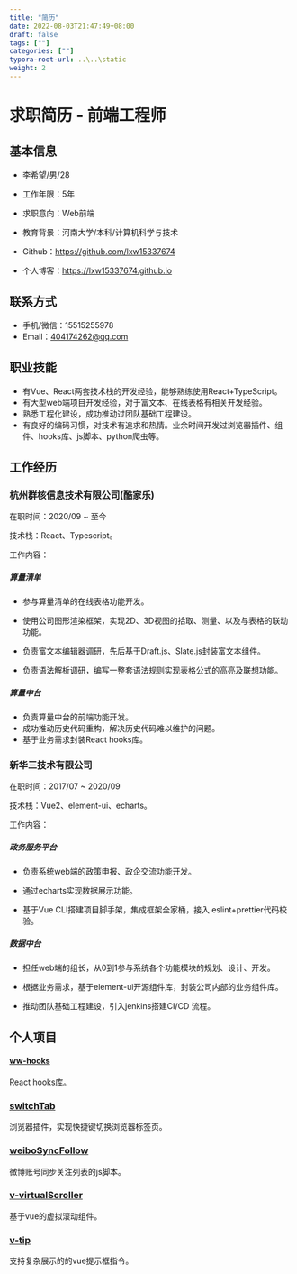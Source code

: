 ```yaml
---
title: "简历"
date: 2022-08-03T21:47:49+08:00
draft: false
tags: [""]
categories: [""]
typora-root-url: ..\..\static
weight: 2
---
```


# 求职简历 - 前端工程师

## 基本信息

 - 李希望/男/28
 - 工作年限：5年
 - 求职意向：Web前端
 - 教育背景：河南大学/本科/计算机科学与技术

 - Github：https://github.com/lxw15337674
 - 个人博客：https://lxw15337674.github.io

## 联系方式

- 手机/微信：15515255978
- Email：404174262@qq.com

## 职业技能

- 有Vue、React两套技术栈的开发经验，能够熟练使用React+TypeScript。
- 有大型web端项目开发经验，对于富文本、在线表格有相关开发经验。
- 熟悉工程化建设，成功推动过团队基础工程建设。
- 有良好的编码习惯，对技术有追求和热情。业余时间开发过浏览器插件、组件、hooks库、js脚本、python爬虫等。

## 工作经历

### 杭州群核信息技术有限公司(酷家乐)

在职时间：2020/09 ~ 至今

技术栈：React、Typescript。

工作内容：

##### 算量清单

- 参与算量清单的在线表格功能开发。

- 使用公司图形渲染框架，实现2D、3D视图的拾取、测量、以及与表格的联动功能。

- 负责富文本编辑器调研，先后基于Draft.js、Slate.js封装富文本组件。

- 负责语法解析调研，编写一整套语法规则实现表格公式的高亮及联想功能。

##### 算量中台

- 负责算量中台的前端功能开发。
- 成功推动历史代码重构，解决历史代码难以维护的问题。
- 基于业务需求封装React hooks库。



### 新华三技术有限公司

在职时间：2017/07 ~ 2020/09

技术栈：Vue2、element-ui、echarts。

工作内容：

##### 政务服务平台

- 负责系统web端的政策申报、政企交流功能开发。

- 通过echarts实现数据展示功能。

- 基于Vue CLI搭建项目脚手架，集成框架全家桶，接入 eslint+prettier代码校验。

  

##### 数据中台

- 担任web端的组长，从0到1参与系统各个功能模块的规划、设计、开发。

- 根据业务需求，基于element-ui开源组件库，封装公司内部的业务组件库。

- 推动团队基础工程建设，引入jenkins搭建CI/CD 流程。

  

## 个人项目

#### [ww-hooks](https://github.com/lxw15337674/ww-hooks)

React hooks库。

### [switchTab](https://github.com/lxw15337674/chrome-extension-switch-tab)

浏览器插件，实现快捷键切换浏览器标签页。

### [weiboSyncFollow](https://github.com/lxw15337674/weiboSyncFollow)

微博账号同步关注列表的js脚本。

### [v-virtualScroller](https://github.com/lxw15337674/v-virtualScroller)

基于vue的虚拟滚动组件。

### [v-tip](https://github.com/lxw15337674/v-tip)

支持复杂展示的的vue提示框指令。